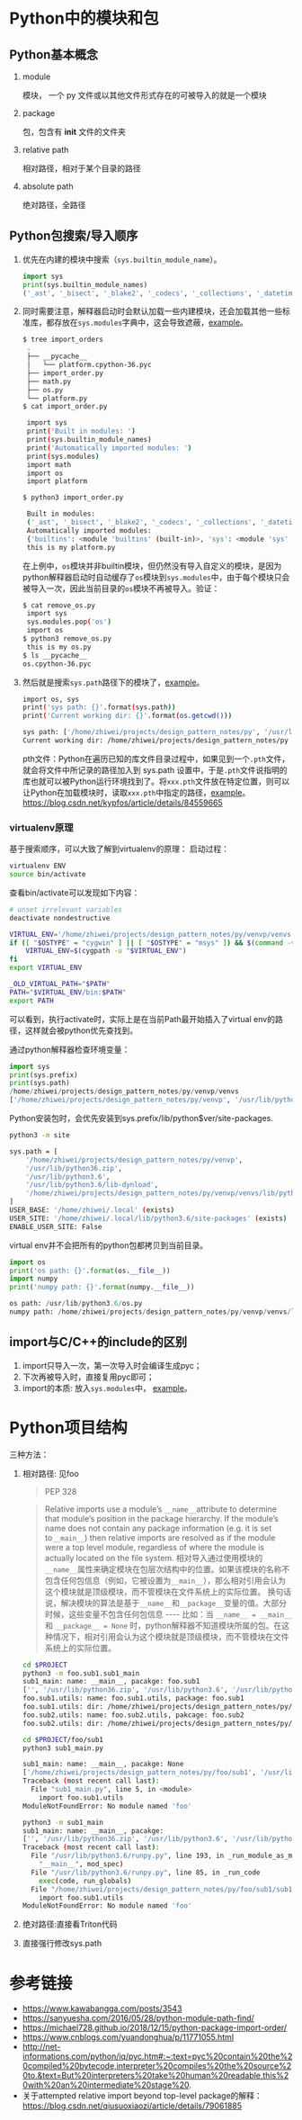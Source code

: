 # Python中的模块和包
## Python基本概念
1. module
   
   模块， 一个 py 文件或以其他文件形式存在的可被导入的就是一个模块
2. package
   
   包，包含有 __init__ 文件的文件夹
3. relative path
   
   相对路径，相对于某个目录的路径
4. absolute path
   
   绝对路径，全路径

## Python包搜索/导入顺序
1. 优先在内建的模块中搜索（`sys.builtin_module_name`）。
    ```python
    import sys
    print(sys.builtin_module_names)
    ('_ast', '_bisect', '_blake2', '_codecs', '_collections', '_datetime', '_elementtree', '_functools', '_heapq', '_imp', '_io', '_locale', '_md5', '_operator', '_pickle', '_posixsubprocess', '_random', '_sha1', '_sha256', '_sha3', '_sha512', '_signal', '_socket', '_sre', '_stat', '_string', '_struct', '_symtable', '_thread', '_tracemalloc', '_warnings', '_weakref', 'array', 'atexit', 'binascii', 'builtins', 'cmath', 'errno', 'faulthandler', 'fcntl', 'gc', 'grp', 'itertools', 'marshal', 'math', 'posix', 'pwd', 'pyexpat', 'select', 'spwd', 'sys', 'syslog', 'time', 'unicodedata', 'xxsubtype', 'zipimport', 'zlib')
    ```
2. 同时需要注意，解释器启动时会默认加载一些内建模块，还会加载其他一些标准库，都存放在`sys.modules`字典中，这会导致遮蔽，[example](./import_orders/import_order.py)。
   ```sh
   $ tree import_orders
    .
    ├── __pycache__
    │   └── platform.cpython-36.pyc
    ├── import_order.py
    ├── math.py
    ├── os.py
    └── platform.py
   $ cat import_order.py

    import sys
    print('Built in modules: ')
    print(sys.builtin_module_names)
    print('Automatically imported modules: ')
    print(sys.modules)
    import math
    import os
    import platform

   $ python3 import_order.py

    Built in modules: 
    ('_ast', '_bisect', '_blake2', '_codecs', '_collections', '_datetime', '_elementtree', '_functools', '_heapq', '_imp', '_io', '_locale', '_md5', '_operator', '_pickle', '_posixsubprocess', '_random', '_sha1', '_sha256', '_sha3', '_sha512', '_signal', '_socket', '_sre', '_stat', '_string', '_struct', '_symtable', '_thread', '_tracemalloc', '_warnings', '_weakref', 'array', 'atexit', 'binascii', 'builtins', 'cmath', 'errno', 'faulthandler', 'fcntl', 'gc', 'grp', 'itertools', 'marshal', 'math', 'posix', 'pwd', 'pyexpat', 'select', 'spwd', 'sys', 'syslog', 'time', 'unicodedata', 'xxsubtype', 'zipimport', 'zlib')
    Automatically imported modules: 
    {'builtins': <module 'builtins' (built-in)>, 'sys': <module 'sys' (built-in)>, '_frozen_importlib': <module 'importlib._bootstrap' (frozen)>, '_imp': <module '_imp' (built-in)>, '_warnings': <module '_warnings' (built-in)>, '_thread': <module '_thread' (built-in)>, '_weakref': <module '_weakref' (built-in)>, '_frozen_importlib_external': <module 'importlib._bootstrap_external' (frozen)>, '_io': <module 'io' (built-in)>, 'marshal': <module 'marshal' (built-in)>, 'posix': <module 'posix' (built-in)>, 'zipimport': <module 'zipimport' (built-in)>, 'encodings': <module 'encodings' from '/usr/lib/python3.6/encodings/__init__.py'>, 'codecs': <module 'codecs' from '/usr/lib/python3.6/codecs.py'>, '_codecs': <module '_codecs' (built-in)>, 'encodings.aliases': <module 'encodings.aliases' from '/usr/lib/python3.6/encodings/aliases.py'>, 'encodings.utf_8': <module 'encodings.utf_8' from '/usr/lib/python3.6/encodings/utf_8.py'>, '_signal': <module '_signal' (built-in)>, '__main__': <module '__main__' from 'import_order.py'>, 'encodings.latin_1': <module 'encodings.latin_1' from '/usr/lib/python3.6/encodings/latin_1.py'>, 'io': <module 'io' from '/usr/lib/python3.6/io.py'>, 'abc': <module 'abc' from '/usr/lib/python3.6/abc.py'>, '_weakrefset': <module '_weakrefset' from '/usr/lib/python3.6/_weakrefset.py'>, 'site': <module 'site' from '/usr/lib/python3.6/site.py'>, 'os': <module 'os' from '/usr/lib/python3.6/os.py'>, 'errno': <module 'errno' (built-in)>, 'stat': <module 'stat' from '/usr/lib/python3.6/stat.py'>, '_stat': <module '_stat' (built-in)>, 'posixpath': <module 'posixpath' from '/usr/lib/python3.6/posixpath.py'>, 'genericpath': <module 'genericpath' from '/usr/lib/python3.6/genericpath.py'>, 'os.path': <module 'posixpath' from '/usr/lib/python3.6/posixpath.py'>, '_collections_abc': <module '_collections_abc' from '/usr/lib/python3.6/_collections_abc.py'>, '_sitebuiltins': <module '_sitebuiltins' from '/usr/lib/python3.6/_sitebuiltins.py'>, 'sysconfig': <module 'sysconfig' from '/usr/lib/python3.6/sysconfig.py'>, '_sysconfigdata_m_linux_x86_64-linux-gnu': <module '_sysconfigdata_m_linux_x86_64-linux-gnu' from '/usr/lib/python3.6/_sysconfigdata_m_linux_x86_64-linux-gnu.py'>, '_bootlocale': <module '_bootlocale' from '/usr/lib/python3.6/_bootlocale.py'>, '_locale': <module '_locale' (built-in)>, 'types': <module 'types' from '/usr/lib/python3.6/types.py'>, 'functools': <module 'functools' from '/usr/lib/python3.6/functools.py'>, '_functools': <module '_functools' (built-in)>, 'collections': <module 'collections' from '/usr/lib/python3.6/collections/__init__.py'>, 'operator': <module 'operator' from '/usr/lib/python3.6/operator.py'>, '_operator': <module '_operator' (built-in)>, 'keyword': <module 'keyword' from '/usr/lib/python3.6/keyword.py'>, 'heapq': <module 'heapq' from '/usr/lib/python3.6/heapq.py'>, '_heapq': <module '_heapq' (built-in)>, 'itertools': <module 'itertools' (built-in)>, 'reprlib': <module 'reprlib' from '/usr/lib/python3.6/reprlib.py'>, '_collections': <module '_collections' (built-in)>, 'weakref': <module 'weakref' from '/usr/lib/python3.6/weakref.py'>, 'collections.abc': <module 'collections.abc' from '/usr/lib/python3.6/collections/abc.py'>, 'importlib': <module 'importlib' from '/usr/lib/python3.6/importlib/__init__.py'>, 'importlib._bootstrap': <module 'importlib._bootstrap' (frozen)>, 'importlib._bootstrap_external': <module 'importlib._bootstrap_external' (frozen)>, 'warnings': <module 'warnings' from '/usr/lib/python3.6/warnings.py'>, 'importlib.util': <module 'importlib.util' from '/usr/lib/python3.6/importlib/util.py'>, 'importlib.abc': <module 'importlib.abc' from '/usr/lib/python3.6/importlib/abc.py'>, 'importlib.machinery': <module 'importlib.machinery' from '/usr/lib/python3.6/importlib/machinery.py'>, 'contextlib': <module 'contextlib' from '/usr/lib/python3.6/contextlib.py'>, 'zope': <module 'zope' from '/usr/lib/python3/dist-packages/zope/__init__.py'>, 'sitecustomize': <module 'sitecustomize' from '/usr/lib/python3.6/sitecustomize.py'>, 'apport_python_hook': <module 'apport_python_hook' from '/usr/lib/python3/dist-packages/apport_python_hook.py'>}
    this is my platform.py
   ```
   在上例中，`os`模块并非builtin模块，但仍然没有导入自定义的模块，是因为python解释器启动时自动缓存了`os`模块到`sys.modules`中，由于每个模块只会被导入一次，因此当前目录的`os`模块不再被导入。验证：
   ```sh
   $ cat remove_os.py
    import sys
    sys.modules.pop('os')
    import os
   $ python3 remove_os.py
    this is my os.py 
   $ ls __pycache__ 
   os.cpython-36.pyc
   ```

3. 然后就是搜索`sys.path`路径下的模块了，[example](./cwd.py)。
   ```sh
   import os, sys
   print('sys path: {}'.format(sys.path))
   print('Current working dir: {}'.format(os.getcwd()))

   sys path: ['/home/zhiwei/projects/design_pattern_notes/py', '/usr/lib/python36.zip', '/usr/lib/python3.6', '/usr/lib/python3.6/lib-dynload', '/home/zhiwei/.local/lib/python3.6/site-packages', '/usr/local/lib/python3.6/dist-packages', '/usr/lib/python3/dist-packages']
   Current working dir: /home/zhiwei/projects/design_pattern_notes/py
   ```

   pth文件：Python在遍历已知的库文件目录过程中，如果见到一个`.pth`文件，就会将文件中所记录的路径加入到 sys.path 设置中，于是`.pth`文件说指明的库也就可以被Python运行环境找到了。将`xxx.pth`文件放在特定位置，则可以让Python在加载模块时，读取`xxx.pth`中指定的路径，[example](./test_pth.py)。
   https://blog.csdn.net/kypfos/article/details/84559665
   
### virtualenv原理
基于搜索顺序，可以大致了解到virtualenv的原理：
启动过程：
```sh
virtualenv ENV
source bin/activate
```
查看bin/activate可以发现如下内容：
```sh
# unset irrelevant variables
deactivate nondestructive

VIRTUAL_ENV='/home/zhiwei/projects/design_pattern_notes/py/venvp/venvs'
if ([ "$OSTYPE" = "cygwin" ] || [ "$OSTYPE" = "msys" ]) && $(command -v cygpath &> /dev/null) ; then
    VIRTUAL_ENV=$(cygpath -u "$VIRTUAL_ENV")
fi
export VIRTUAL_ENV

_OLD_VIRTUAL_PATH="$PATH"
PATH="$VIRTUAL_ENV/bin:$PATH"
export PATH
```
可以看到，执行activate时，实际上是在当前Path最开始插入了virtual env的路径，这样就会被python优先查找到。

通过python解释器检查环境变量：
```python
import sys
print(sys.prefix)
print(sys.path)
/home/zhiwei/projects/design_pattern_notes/py/venvp/venvs
['/home/zhiwei/projects/design_pattern_notes/py/venvp', '/usr/lib/python36.zip', '/usr/lib/python3.6', '/usr/lib/python3.6/lib-dynload', '/home/zhiwei/projects/design_pattern_notes/py/venvp/venvs/lib/python3.6/site-packages']
```


Python安装包时，会优先安装到sys.prefix/lib/python$ver/site-packages.
```sh
python3 -m site

sys.path = [
    '/home/zhiwei/projects/design_pattern_notes/py/venvp',
    '/usr/lib/python36.zip',
    '/usr/lib/python3.6',
    '/usr/lib/python3.6/lib-dynload',
    '/home/zhiwei/projects/design_pattern_notes/py/venvp/venvs/lib/python3.6/site-packages',
]
USER_BASE: '/home/zhiwei/.local' (exists)
USER_SITE: '/home/zhiwei/.local/lib/python3.6/site-packages' (exists)
ENABLE_USER_SITE: False
```
virtual env并不会把所有的python包都拷贝到当前目录。
```python
import os
print('os path: {}'.format(os.__file__))
import numpy
print('numpy path: {}'.format(numpy.__file__))

os path: /usr/lib/python3.6/os.py
numpy path: /home/zhiwei/projects/design_pattern_notes/py/venvp/venvs/lib/python3.6/site-packages/numpy/__init__.py
```

## import与C/C++的include的区别
1. import只导入一次，第一次导入时会编译生成pyc；
2. 下次再被导入时，直接复用pyc即可；
3. import的本质: 放入`sys.modules`中， [example](./imports.py)。

# Python项目结构
三种方法：
1. 相对路径: 见foo
   > PEP 328

   >Relative imports use a module’s `__name__`attribute to determine that module’s position in the package hierarchy. If the module’s name does not contain any package information (e.g. it is set to`__main__`) then relative imports are resolved as if the module were a top level module, regardless of where the module is actually located on the file system.
   相对导入通过使用模块的 `__name__`属性来确定模块在包层次结构中的位置。如果该模块的名称不包含任何包信息（例如，它被设置为`__main__`），那么相对引用会认为这个模块就是顶级模块，而不管模块在文件系统上的实际位置。
   换句话说，解决模块的算法是基于`__name__`和`__package__`变量的值。大部分时候，这些变量不包含任何包信息 ---- 比如：当 `__name__ = __main__` 和 `__package__ = None` 时，python解释器不知道模块所属的包。在这种情况下，相对引用会认为这个模块就是顶级模块，而不管模块在文件系统上的实际位置。

   ```sh
   cd $PROJECT
   python3 -m foo.sub1.sub1_main
   sub1_main: name: __main__, pacakge: foo.sub1
   ['', '/usr/lib/python36.zip', '/usr/lib/python3.6', '/usr/lib/python3.6/lib-dynload', '/home/zhiwei/.local/lib/python3.6/site-packages', '/usr/local/lib/python3.6/dist-packages', '/usr/lib/python3/dist-packages']
   foo.sub1.utils: name: foo.sub1.utils, package: foo.sub1
   foo.sub1.utils: dir: /home/zhiwei/projects/design_pattern_notes/py/foo/sub1, name: foo.sub1.utils, current working dir: /home/zhiwei/projects/design_pattern_notes/py
   foo.sub2.utils: name: foo.sub2.utils, pakcage: foo.sub2
   foo.sub2.utils: dir: /home/zhiwei/projects/design_pattern_notes/py/foo/sub2, name: foo.sub2.utils, current working dir: /home/zhiwei/projects/design_pattern_notes/pyy
   
   cd $PROJECT/foo/sub1
   python3 sub1_main.py

   sub1_main: name: __main__, pacakge: None
   ['/home/zhiwei/projects/design_pattern_notes/py/foo/sub1', '/usr/lib/python36.zip', '/usr/lib/python3.6', '/usr/lib/python3.6/lib-dynload', '/home/zhiwei/.local/lib/python3.6/site-packages', '/usr/local/lib/python3.6/dist-packages', '/usr/lib/python3/dist-packages']
   Traceback (most recent call last):
     File "sub1_main.py", line 5, in <module>
       import foo.sub1.utils
   ModuleNotFoundError: No module named 'foo'

   python3 -m sub1_main
   sub1_main: name: __main__, pacakge: 
   ['', '/usr/lib/python36.zip', '/usr/lib/python3.6', '/usr/lib/python3.6/lib-dynload', '/home/zhiwei/.local/lib/python3.6/site-packages', '/usr/local/lib/python3.6/dist-packages', '/usr/lib/python3/dist-packages']
   Traceback (most recent call last):
     File "/usr/lib/python3.6/runpy.py", line 193, in _run_module_as_main
       "__main__", mod_spec)
     File "/usr/lib/python3.6/runpy.py", line 85, in _run_code
       exec(code, run_globals)
     File "/home/zhiwei/projects/design_pattern_notes/py/foo/sub1/sub1_main.py", line 5, in <module>
       import foo.sub1.utils
   ModuleNotFoundError: No module named 'foo'
   ```
2. 绝对路径:直接看Triton代码
3. 直接强行修改sys.path

# 参考链接
* https://www.kawabangga.com/posts/3543
* https://sanyuesha.com/2016/05/28/python-module-path-find/
* https://michael728.github.io/2018/12/15/python-package-import-order/
* https://www.cnblogs.com/yuandonghua/p/11771055.html
* http://net-informations.com/python/iq/pyc.htm#:~:text=pyc%20contain%20the%20compiled%20bytecode,interpreter%20compiles%20the%20source%20to.&text=But%20interpreters%20take%20human%20readable,this%20with%20an%20intermediate%20stage%20.
* 关于attempted relative import beyond top-level package的解释：https://blog.csdn.net/qiusuoxiaozi/article/details/79061885